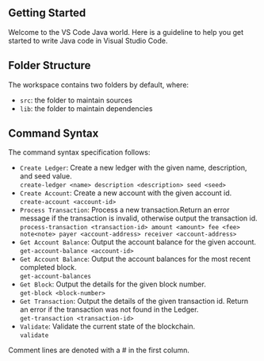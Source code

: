 ## Getting Started

Welcome to the VS Code Java world. Here is a guideline to help you get started to write Java code in Visual Studio Code.

## Folder Structure

The workspace contains two folders by default, where:

- `src`: the folder to maintain sources
- `lib`: the folder to maintain dependencies

## Command Syntax

The command syntax specification follows:

- `Create Ledger`: Create a new ledger with the given name, description, and seed value. 
  <br/>```create-ledger <name> description <description> seed <seed>```
- `Create Account`: Create a new account with the given account id. 
  <br/>```create-account <account-id>```
- `Process Transaction`: Process a new transaction.Return an error message if the transaction is invalid, otherwise output the transaction id.
  <br/>```process-transaction <transaction-id> amount <amount> fee <fee> note<note> payer <account-address> receiver <account-address>```
- `Get Account Balance`: Output the account balance for the given account. 
  <br/>```get-account-balance <account-id>```
- `Get Account Balance`: Output the account balances for the most recent completed block.
  <br/>```get-account-balances```
- `Get Block`: Output the details for the given block number.
  <br/>```get-block <block-number>```
- `Get Transaction`: Output the details of the given transaction id. Return an error if the transaction was not found in the Ledger.
  <br/>```get-transaction <transaction-id>```
- `Validate`: Validate the current state of the blockchain.
  <br/>```validate```
 
 Comment lines are denoted with a # in the first column.
